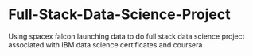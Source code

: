 # Full-Stack-Data-Science-Project
Using spacex falcon launching data to do full stack data science project
associated with IBM data science certificates and coursera
